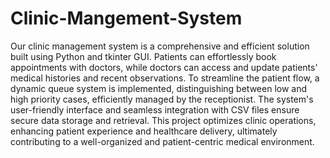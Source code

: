 # Clinic-Mangement-System

Our clinic management system is a comprehensive and efficient solution built using Python and tkinter GUI. Patients can effortlessly book appointments with doctors, while doctors can access and update patients' medical histories and recent observations. To streamline the patient flow, a dynamic queue system is implemented, distinguishing between low and high priority cases, efficiently managed by the receptionist. The system's user-friendly interface and seamless integration with CSV files ensure secure data storage and retrieval. This project optimizes clinic operations, enhancing patient experience and healthcare delivery, ultimately contributing to a well-organized and patient-centric medical environment.
